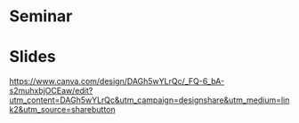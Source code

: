 # Seminar

# Slides
https://www.canva.com/design/DAGh5wYLrQc/_FQ-6_bA-s2muhxbjOCEaw/edit?utm_content=DAGh5wYLrQc&utm_campaign=designshare&utm_medium=link2&utm_source=sharebutton
